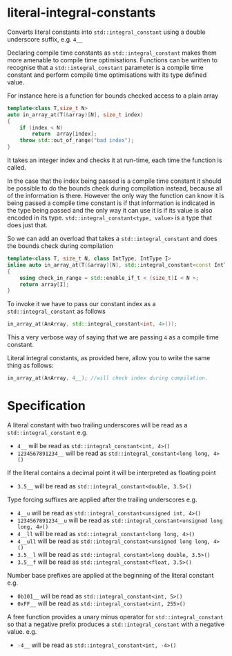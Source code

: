 # literal-integral-constants
Converts literal constants into ```std::integral_constant``` using a double underscore suffix, e.g. ```4__```

Declaring compile time constants as ```std::integral_constant``` makes them more amenable to compile time optimisations. Functions can be written to recognise that a ```std::integral_constant``` parameter is a compile time constant and perform compile time optimisations with its type defined value.

For instance here is a function for bounds checked access to a plain array

```c++
template<class T,size_t N>
auto in_array_at(T(&array)[N], size_t index)
{
	if (index < N)
		return  array[index];
	throw std::out_of_range("bad index");
}
```
It takes an integer index and checks it at run-time, each time the function is called.

In the case that the index being passed is a compile time constant it should be possible to do the bounds check during compilation instead, because all of the information is there. However the only way the function can know it is being passed a compile time constant is if that information is indicated in the type being passed and the only way it can use it is if its value is also encoded in its type.  ```std::integral_constant<type, value>``` is a type that does just that.

So we can add an overload that takes a ```std::integral_constant``` and does the bounds check during compilation
```C++
template<class T, size_t N, class IntType, IntType I>
inline auto in_array_at(T(&array)[N], std::integral_constant<const IntType, I> index)
{
	using check_in_range = std::enable_if_t < (size_t)I < N >;
	return array[I];
}
```
To invoke it we have to pass our constant index as a  ```std::integral_constant``` as follows
```C++
in_array_at(AnArray, std::integral_constant<int, 4>());
```
This a very verbose way of saying that we are passing ```4``` as a compile time constant.

Literal integral constants, as provided here, allow you to write the same thing as follows:
```C++
in_array_at(AnArray, 4__); //will check index during compilation.
``` 
# Specification

A literal constant with two trailing underscores will be read as a ```std::integral_constant```
e.g. 
+ ```4__``` will be read as ```std::integral_constant<int, 4>()```
+ ```1234567891234__```  will be read as ```std::integral_constant<long long, 4>()```

If the literal contains a decimal point it will be interpreted as floating point 
+ ```3.5__``` will be read as ```std::integral_constant<double, 3.5>()```

Type forcing suffixes are applied after the trailing underscores
e.g.
+ ```4__u``` will be read as ```std::integral_constant<unsigned int, 4>()```
+ ```1234567891234__u```  will be read as ```std::integral_constant<unsigned long long, 4>()```
+ ```4__ll``` will be read as ```std::integral_constant<long long, 4>()```
+ ```4__ull``` will be read as ```std::integral_constant<unsigned long long, 4>()```
+ ```3.5__l``` will be read as ```std::integral_constant<long double, 3.5>()```
+ ```3.5__f``` will be read as ```std::integral_constant<float, 3.5>()```

Number base prefixes are applied at the beginning of the literal constant
e.g. 
+ ```0b101__``` will be read as ```std::integral_constant<int, 5>()```
+ ```0xFF__``` will be read as ```std::integral_constant<int, 255>()```

A free function provides a unary minus operator for ```std::integral_constant``` so that a negative prefix produces a  ```std::integral_constant``` with a negative value.
e.g.
+ ```-4__``` will be read as ```std::integral_constant<int, -4>()```
